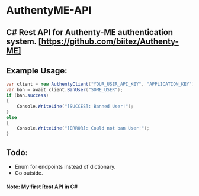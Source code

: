 # AuthentyME-API
## C# Rest API for Authenty-ME authentication system. [https://github.com/biitez/Authenty-ME]

## Example Usage:
```csharp
var client = new AuthentyClient("YOUR_USER_API_KEY", "APPLICATION_KEY");
var ban = await client.BanUser("SOME_USER");
if (ban.success)
{
    Console.WriteLine("[SUCCES]: Banned User!");
}
else
{
    Console.WriteLine("[ERROR]: Could not ban User!");
}
```
## Todo:
- Enum for endpoints instead of dictionary.
- Go outside.

#### Note: My first Rest API in C#
